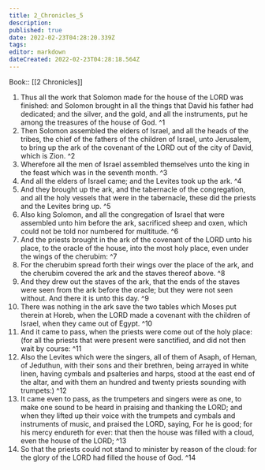 ```yaml
---
title: 2_Chronicles_5
description: 
published: true
date: 2022-02-23T04:28:20.339Z
tags: 
editor: markdown
dateCreated: 2022-02-23T04:28:18.564Z
---
```


 Book:: [[2 Chronicles]]
 1. Thus all the work that Solomon made for the house of the LORD was finished: and Solomon brought in all the things that David his father had dedicated; and the silver, and the gold, and all the instruments, put he among the treasures of the house of God. ^1
 2. Then Solomon assembled the elders of Israel, and all the heads of the tribes, the chief of the fathers of the children of Israel, unto Jerusalem, to bring up the ark of the covenant of the LORD out of the city of David, which is Zion. ^2
 3. Wherefore all the men of Israel assembled themselves unto the king in the feast which was in the seventh month. ^3
 4. And all the elders of Israel came; and the Levites took up the ark. ^4
 5. And they brought up the ark, and the tabernacle of the congregation, and all the holy vessels that were in the tabernacle, these did the priests and the Levites bring up. ^5
 6. Also king Solomon, and all the congregation of Israel that were assembled unto him before the ark, sacrificed sheep and oxen, which could not be told nor numbered for multitude. ^6
 7. And the priests brought in the ark of the covenant of the LORD unto his place, to the oracle of the house, into the most holy place, even under the wings of the cherubim: ^7
 8. For the cherubim spread forth their wings over the place of the ark, and the cherubim covered the ark and the staves thereof above. ^8
 9. And they drew out the staves of the ark, that the ends of the staves were seen from the ark before the oracle; but they were not seen without. And there it is unto this day. ^9
 10. There was nothing in the ark save the two tables which Moses put therein at Horeb, when the LORD made a covenant with the children of Israel, when they came out of Egypt. ^10
 11. And it came to pass, when the priests were come out of the holy place: (for all the priests that were present were sanctified, and did not then wait by course: ^11
 12. Also the Levites which were the singers, all of them of Asaph, of Heman, of Jeduthun, with their sons and their brethren, being arrayed in white linen, having cymbals and psalteries and harps, stood at the east end of the altar, and with them an hundred and twenty priests sounding with trumpets:) ^12
 13. It came even to pass, as the trumpeters and singers were as one, to make one sound to be heard in praising and thanking the LORD; and when they lifted up their voice with the trumpets and cymbals and instruments of music, and praised the LORD, saying, For he is good; for his mercy endureth for ever: that then the house was filled with a cloud, even the house of the LORD; ^13
 14. So that the priests could not stand to minister by reason of the cloud: for the glory of the LORD had filled the house of God. ^14
